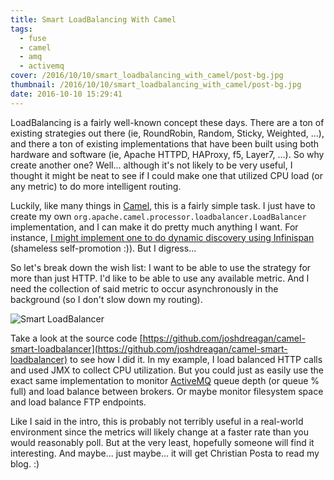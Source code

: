 ```yaml
---
title: Smart LoadBalancing With Camel
tags:
  - fuse
  - camel
  - amq
  - activemq
cover: /2016/10/10/smart_loadbalancing_with_camel/post-bg.jpg
thumbnail: /2016/10/10/smart_loadbalancing_with_camel/post-bg.jpg
date: 2016-10-10 15:29:41
---
```


LoadBalancing is a fairly well-known concept these days. There are a ton of existing strategies out there (ie, RoundRobin, Random, Sticky, Weighted, ...), and there a ton of existing implementations that have been built using both hardware and software (ie, Apache HTTPD, HAProxy, f5, Layer7, ...). So why create another one? Well... although it's not likely to be very useful, I thought it might be neat to see if I could make one that utilized CPU load (or any metric) to do more intelligent routing.<!--more-->

Luckily, like many things in [Camel](http://camel.apache.org/), this is a fairly simple task. I just have to create my own `org.apache.camel.processor.loadbalancer.LoadBalancer` implementation, and I can make it do pretty much anything I want. For instance, [I might implement one to do dynamic discovery using Infinispan](http://joshdreagan.github.io/2015/12/04/custom_camel_loadbalancer_with_infinispan/) (shameless self-promotion :)). But I digress...

So let's break down the wish list: I want to be able to use the strategy for more than just HTTP. I'd like to be able to use any available metric. And I need the collection of said metric to occur asynchronously in the background (so I don't slow down my routing).

![Smart LoadBalancer](smart-lb.png)

Take a look at the source code [https://github.com/joshdreagan/camel-smart-loadbalancer](https://github.com/joshdreagan/camel-smart-loadbalancer) to see how I did it. In my example, I load balanced HTTP calls and used JMX to collect CPU utilization. But you could just as easily use the exact same implementation to monitor [ActiveMQ](http://activemq.apache.org/) queue depth (or queue % full) and load balance between brokers. Or maybe monitor filesystem space and load balance FTP endpoints.

Like I said in the intro, this is probably not terribly useful in a real-world environment since the metrics will likely change at a faster rate than you would reasonably poll. But at the very least, hopefully someone will find it interesting. And maybe... just maybe... it will get Christian Posta to read my blog. :)
